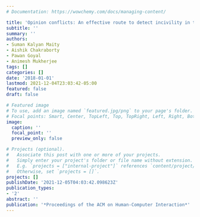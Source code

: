 ```yaml
---
# Documentation: https://wowchemy.com/docs/managing-content/

title: 'Opinion conflicts: An effective route to detect incivility in twitter'
subtitle: ''
summary: ''
authors:
- Suman Kalyan Maity
- Aishik Chakraborty
- Pawan Goyal
- Animesh Mukherjee
tags: []
categories: []
date: '2018-01-01'
lastmod: 2021-12-04T23:03:42-05:00
featured: false
draft: false

# Featured image
# To use, add an image named `featured.jpg/png` to your page's folder.
# Focal points: Smart, Center, TopLeft, Top, TopRight, Left, Right, BottomLeft, Bottom, BottomRight.
image:
  caption: ''
  focal_point: ''
  preview_only: false

# Projects (optional).
#   Associate this post with one or more of your projects.
#   Simply enter your project's folder or file name without extension.
#   E.g. `projects = ["internal-project"]` references `content/project/deep-learning/index.md`.
#   Otherwise, set `projects = []`.
projects: []
publishDate: '2021-12-05T04:03:42.098623Z'
publication_types:
- '2'
abstract: ''
publication: '*Proceedings of the ACM on Human-Computer Interaction*'
---
```

